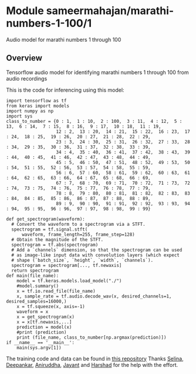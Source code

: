 # Module sameermahajan/marathi-numbers-1-100/1
Audio model for marathi numbers 1 through 100

<!-- asset-path:  https://storage.googleapis.com/open-stuff/marathi-100.tar.gz -->
<!-- task: audio-speech-synthesis -->
<!-- fine-tunable: true -->
<!-- format: saved_model_2 -->
## Overview
Tensorflow audio model for identifying marathi numbers 1 through 100 from audio recordings

This is the code for inferencing using this model:

```
import tensorflow as tf
from keras import models
import numpy as np
import sys
class_to_number = {0 : 1,  1 : 10,  2 : 100,  3 : 11,  4 : 12,  5 : 13,  6 : 14,  7 : 15,  8 : 16,  9 : 17,  10 : 18,  11 : 19,  
                   12 : 2,  13 : 20,  14 : 21,  15 : 22,  16 : 23,  17 : 24,  18 : 25,  19 : 26,  20 : 27,  21 : 28,  22 : 29,  
                   23 : 3,  24 : 30,  25 : 31,  26 : 32,  27 : 33,  28 : 34,  29 : 35,  30 : 36,  31 : 37,  32 : 38,  33 : 39,  
                   34 : 4,  35 : 40,  36 : 41,  37 : 42,  38 : 43,  39 : 44,  40 : 45,  41 : 46,  42 : 47,  43 : 48,  44 : 49,  
                   45 : 5,  46 : 50,  47 : 51,  48 : 52,  49 : 53,  50 : 54,  51 : 55,  52 : 56,  53 : 57,  54 : 58,  55 : 59,  
                   56 : 6,  57 : 60,  58 : 61,  59 : 62,  60 : 63,  61 : 64,  62 : 65,  63 : 66,  64 : 67,  65 : 68,  66 : 69,  
                   67 : 7,  68 : 70,  69 : 71,  70 : 72,  71 : 73,  72 : 74,  73 : 75,  74 : 76,  75 : 77,  76 : 78,  77 : 79,  
                   78 : 8,  79 : 80,  80 : 81,  81 : 82,  82 : 83,  83 : 84,  84 : 85,  85 : 86,  86 : 87,  87 : 88,  88 : 89,  
                   89 : 9,  90 : 90,  91 : 91,  92 : 92,  93 : 93,  94 : 94,  95 : 95,  96 : 96,  97 : 97,  98 : 98,  99 : 99}

def get_spectrogram(waveform):
  # Convert the waveform to a spectrogram via a STFT.
  spectrogram = tf.signal.stft(
      waveform, frame_length=255, frame_step=128)
  # Obtain the magnitude of the STFT.
  spectrogram = tf.abs(spectrogram)
  # Add a `channels` dimension, so that the spectrogram can be used
  # as image-like input data with convolution layers (which expect
  # shape (`batch_size`, `height`, `width`, `channels`).
  spectrogram = spectrogram[..., tf.newaxis]
  return spectrogram
def main(file_name):
    model = tf.keras.models.load_model("./")
    #model.summary()
    x = tf.io.read_file(file_name)
    x, sample_rate = tf.audio.decode_wav(x, desired_channels=1, desired_samples=16000,)
    x = tf.squeeze(x, axis=-1)
    waveform = x
    x = get_spectrogram(x)
    x = x[tf.newaxis,...]
    prediction = model(x)
    #print (prediction)
    print (file_name, class_to_number[np.argmax(prediction)])
if __name__ == '__main__':
    main(sys.argv[1])
```
The training code and data can be found in [this repository](https://github.com/sameermahajan/ML-Audio-Models) Thanks [Selina](https://github.com/selinaarokiaswamy-GSLAB), [Deepankar](https://github.com/Deepankarkr), [Aniruddha](https://github.com/AniruddhaMadurwar), [Jayant](https://github.com/JayantSeth) and [Harshad](https://github.com/hniot) for the help with the effort.
